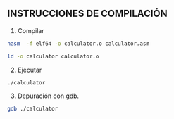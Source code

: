 ## INSTRUCCIONES DE COMPILACIÓN

1. Compilar
```bash
nasm  -f elf64 -o calculator.o calculator.asm
```
```bash
ld -o calculator calculator.o
```
2. Ejecutar

```bash
./calculator
```

3. Depuración con gdb.
```bash
gdb ./calculator
```

